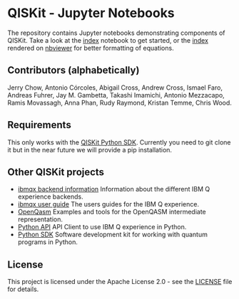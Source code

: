 # QISKit - Jupyter Notebooks


The repository contains Jupyter notebooks demonstrating components of QISKit. Take a look at the [index](index.ipynb) notebook  to get started, or the [index](https://nbviewer.jupyter.org/github/QISKit/qiskit-tutorial/blob/master/index.ipynb) rendered on [nbviewer](https://nbviewer.jupyter.org/) for better formatting of equations.   

## Contributors (alphabetically)

Jerry Chow, Antonio Córcoles, Abigail Cross, Andrew Cross, Ismael Faro, Andreas Fuhrer, Jay M. Gambetta, Takashi Imamichi, Antonio Mezzacapo, Ramis Movassagh, Anna Phan, Rudy Raymond, Kristan Temme, Chris Wood.

## Requirements

This only works with the [QISKit Python SDK](https://github.com/QISKit/qiskit-sdk-py). Currently you need to git clone it but in the near future we will provide a pip installation.

## Other QISKit projects

* [ibmqx backend information](https://github.com/QISKit/ibmqx-backend-information) Information about the different IBM Q experience backends.
* [ibmqx user guide](https://github.com/QISKit/ibmqx-user-guides) The users guides for the IBM Q experience.
* [OpenQasm](https://github.com/QISKit/openqasm) Examples and tools for the OpenQASM intermediate representation.
* [Python API](https://github.com/QISKit/qiskit-api-py) API Client to use IBM Q experience in Python.
* [Python SDK](https://github.com/QISKit/qiskit-sdk-py) Software development kit for working with quantum programs in Python.

## License

This project is licensed under the Apache License 2.0 - see the [LICENSE](LICENSE) file for details.

